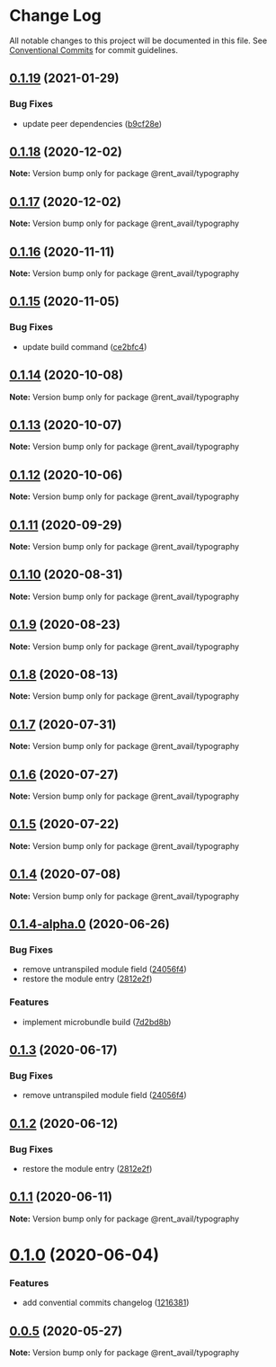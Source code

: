 # Change Log

All notable changes to this project will be documented in this file.
See [Conventional Commits](https://conventionalcommits.org) for commit guidelines.

## [0.1.19](https://github.com/rentalutions/elements/compare/@rent_avail/typography@0.1.18...@rent_avail/typography@0.1.19) (2021-01-29)


### Bug Fixes

* update peer dependencies ([b9cf28e](https://github.com/rentalutions/elements/commit/b9cf28ea6daf7bcb028775cdcc12f1ac2a45280b))





## [0.1.18](https://github.com/rentalutions/elements/compare/@rent_avail/typography@0.1.17...@rent_avail/typography@0.1.18) (2020-12-02)

**Note:** Version bump only for package @rent_avail/typography





## [0.1.17](https://github.com/rentalutions/elements/compare/@rent_avail/typography@0.1.16...@rent_avail/typography@0.1.17) (2020-12-02)

**Note:** Version bump only for package @rent_avail/typography





## [0.1.16](https://github.com/rentalutions/elements/compare/@rent_avail/typography@0.1.15...@rent_avail/typography@0.1.16) (2020-11-11)

**Note:** Version bump only for package @rent_avail/typography





## [0.1.15](https://github.com/rentalutions/elements/compare/@rent_avail/typography@0.1.14...@rent_avail/typography@0.1.15) (2020-11-05)


### Bug Fixes

* update build command ([ce2bfc4](https://github.com/rentalutions/elements/commit/ce2bfc47d722b40d87bbad7806b727cc29e9712a))





## [0.1.14](https://github.com/rentalutions/elements/compare/@rent_avail/typography@0.1.13...@rent_avail/typography@0.1.14) (2020-10-08)

**Note:** Version bump only for package @rent_avail/typography





## [0.1.13](https://github.com/rentalutions/elements/compare/@rent_avail/typography@0.1.12...@rent_avail/typography@0.1.13) (2020-10-07)

**Note:** Version bump only for package @rent_avail/typography





## [0.1.12](https://github.com/rentalutions/elements/compare/@rent_avail/typography@0.1.11...@rent_avail/typography@0.1.12) (2020-10-06)

**Note:** Version bump only for package @rent_avail/typography





## [0.1.11](https://github.com/rentalutions/elements/compare/@rent_avail/typography@0.1.10...@rent_avail/typography@0.1.11) (2020-09-29)

**Note:** Version bump only for package @rent_avail/typography





## [0.1.10](https://github.com/rentalutions/elements/compare/@rent_avail/typography@0.1.9...@rent_avail/typography@0.1.10) (2020-08-31)

**Note:** Version bump only for package @rent_avail/typography





## [0.1.9](https://github.com/rentalutions/elements/compare/@rent_avail/typography@0.1.8...@rent_avail/typography@0.1.9) (2020-08-23)

**Note:** Version bump only for package @rent_avail/typography





## [0.1.8](https://github.com/rentalutions/elements/compare/@rent_avail/typography@0.1.7...@rent_avail/typography@0.1.8) (2020-08-13)

**Note:** Version bump only for package @rent_avail/typography





## [0.1.7](https://github.com/rentalutions/elements/compare/@rent_avail/typography@0.1.6...@rent_avail/typography@0.1.7) (2020-07-31)

**Note:** Version bump only for package @rent_avail/typography





## [0.1.6](https://github.com/rentalutions/elements/compare/@rent_avail/typography@0.1.5...@rent_avail/typography@0.1.6) (2020-07-27)

**Note:** Version bump only for package @rent_avail/typography





## [0.1.5](https://github.com/rentalutions/elements/compare/@rent_avail/typography@0.1.4...@rent_avail/typography@0.1.5) (2020-07-22)

**Note:** Version bump only for package @rent_avail/typography





## [0.1.4](https://github.com/rentalutions/elements/compare/@rent_avail/typography@0.1.4-alpha.0...@rent_avail/typography@0.1.4) (2020-07-08)

**Note:** Version bump only for package @rent_avail/typography





## [0.1.4-alpha.0](https://github.com/rentalutions/elements/compare/@rent_avail/typography@0.1.0...@rent_avail/typography@0.1.4-alpha.0) (2020-06-26)


### Bug Fixes

* remove untranspiled module field ([24056f4](https://github.com/rentalutions/elements/commit/24056f4dcc4ab05fc8d0c604a0630d7b3a8aca3c))
* restore the module entry ([2812e2f](https://github.com/rentalutions/elements/commit/2812e2f5d71068ce37a8511d9b8c527b5d63efae))


### Features

* implement microbundle build ([7d2bd8b](https://github.com/rentalutions/elements/commit/7d2bd8b20990211f6d048a3f393d78ac15ce0142))





## [0.1.3](https://github.com/rentalutions/elements/compare/@rent_avail/typography@0.1.2...@rent_avail/typography@0.1.3) (2020-06-17)


### Bug Fixes

* remove untranspiled module field ([24056f4](https://github.com/rentalutions/elements/commit/24056f4dcc4ab05fc8d0c604a0630d7b3a8aca3c))





## [0.1.2](https://github.com/rentalutions/elements/compare/@rent_avail/typography@0.1.1...@rent_avail/typography@0.1.2) (2020-06-12)


### Bug Fixes

* restore the module entry ([2812e2f](https://github.com/rentalutions/elements/commit/2812e2f5d71068ce37a8511d9b8c527b5d63efae))





## [0.1.1](https://github.com/rentalutions/elements/compare/@rent_avail/typography@0.1.0...@rent_avail/typography@0.1.1) (2020-06-11)

**Note:** Version bump only for package @rent_avail/typography





# [0.1.0](https://github.com/rentalutions/elements/compare/@rent_avail/typography@0.0.4...@rent_avail/typography@0.1.0) (2020-06-04)


### Features

* add convential commits changelog ([1216381](https://github.com/rentalutions/elements/commit/1216381d4e1bb8eb8dea4a2293a8bb84662195a9))





## [0.0.5](https://github.com/rentalutions/elements/compare/@rent_avail/typography@0.0.4...@rent_avail/typography@0.0.5) (2020-05-27)

**Note:** Version bump only for package @rent_avail/typography
